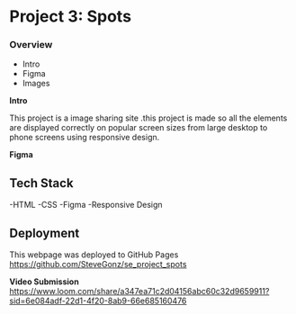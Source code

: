 # Project 3: Spots

### Overview

- Intro
- Figma
- Images

**Intro**

This project is a image sharing site .this project is made so all the elements are displayed correctly on popular screen sizes from large desktop to phone screens using responsive design.

**Figma**

## Tech Stack

-HTML
-CSS
-Figma
-Responsive Design

## Deployment

This webpage was deployed to GitHub Pages
https://github.com/SteveGonz/se_project_spots

**Video Submission**
https://www.loom.com/share/a347ea71c2d04156abc60c32d9659911?sid=6e084adf-22d1-4f20-8ab9-66e685160476

